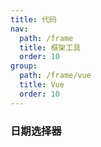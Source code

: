 ```yaml
---
title: 代码
nav:
  path: /frame
  title: 框架工具
  order: 10
group:
  path: /frame/vue
  title: Vue
  order: 10
---
```


### 日期选择器

